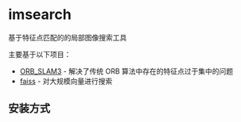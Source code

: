 # imsearch

基于特征点匹配的的局部图像搜索工具

主要基于以下项目：
- [ORB_SLAM3](https://github.com/UZ-SLAMLab/ORB_SLAM3) - 解决了传统 ORB 算法中存在的特征点过于集中的问题
- [faiss](https://github.com/facebookresearch/faiss) - 对大规模向量进行搜索

## 安装方式

